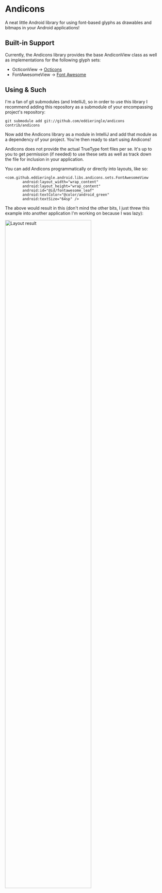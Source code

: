 Andicons
========

A neat little Android library for using font-based glyphs as drawables and bitmaps
in your Android applications!  

Built-in Support
----------------

Currently, the Andicons library provides the base AndiconView class as well as
implementations for the following glyph sets:

* OcticonView -> [Octicons](https://github.com/styleguide/css/7.0)
* FontAwesomeView -> [Font Awesome](http://fortawesome.github.com/Font-Awesome/)

Using & Such
------------

I'm a fan of git submodules (and IntelliJ), so in order to use this library I recommend adding
this repository as a submodule of your encompassing project's repository:  

    git submodule add git://github.com/eddieringle/andicons contrib/andicons

Now add the Andicons library as a module in IntelliJ and add that module as a dependency of
your project. You're then ready to start using Andicons!

Andicons does not provide the actual TrueType font files per se. It's up to you to get
permission (if needed) to use these sets as well as track down the file for inclusion
in your application.

You can add Andicons programmatically or directly into layouts, like so:

    <com.github.eddieringle.android.libs.andicons.sets.FontAwesomeView
            android:layout_width="wrap_content"
            android:layout_height="wrap_content"
            android:id="@id/fontawesome_leaf"
            android:textColor="@color/android_green"
            android:textSize="64sp" />

The above would result in this (don't mind the other bits, I just threw this example into another application I'm working on because I was lazy):

<img src="https://dl.dropbox.com/u/3274458/Android/foa/2012-11-04%2015.36.37.png" alt="Layout result" height="75%" />

<More documentation to follow...>
